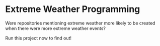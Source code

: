 # Extreme Weather Programming

Were repositories mentioning extreme weather more likely to be created when there were more extreme weather events?

Run this project now to find out!
